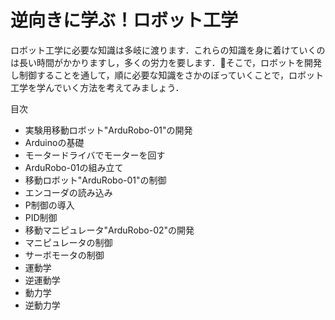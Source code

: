 # 逆向きに学ぶ！ロボット工学

ロボット工学に必要な知識は多岐に渡ります．これらの知識を身に着けていくのは長い時間がかかりますし，多くの労力を要します．そこで，ロボットを開発し制御することを通して，順に必要な知識をさかのぼっていくことで，ロボット工学を学んでいく方法を考えてみましょう．

目次
* 実験用移動ロボット"ArduRobo-01"の開発
* Arduinoの基礎
* モータードライバでモーターを回す
* ArduRobo-01の組み立て
* 移動ロボット"ArduRobo-01"の制御
* エンコーダの読み込み
* P制御の導入
* PID制御
* 移動マニピュレータ"ArduRobo-02"の開発
* マニピュレータの制御
* サーボモータの制御
* 運動学
* 逆運動学
* 動力学
* 逆動力学